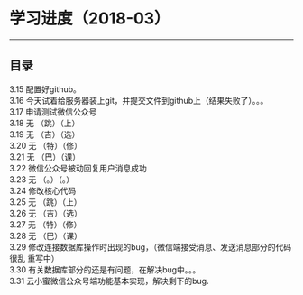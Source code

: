 学习进度（2018-03）
====
----
## 目录  
3.15 配置好github。     
3.16 今天试着给服务器装上git，并提交文件到github上（结果失败了）。。。    
3.17 申请测试微信公众号     
3.18  无 （跳）（上）    
3.19  无 （吉）（选）     
3.20  无 （特）（修）    
3.21  无 （巴）（课）      
3.22 微信公众号被动回复用户消息成功    
3.23  无 （。）（。）       
3.24 修改核心代码      
3.25  无 （跳）（上）        
3.26  无 （吉）（选）        
3.27  无 （特）（修）        
3.28  无 （巴）（课）        
3.29 修改连接数据库操作时出现的bug，（微信端接受消息、发送消息部分的代码很乱 重写中）   
3.30 有关数据库部分的还是有问题，在解决bug中。。。    
3.31 云小蜜微信公众号端功能基本实现，解决剩下的bug.
